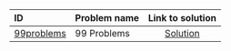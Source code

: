 | ID | Problem name | Link to solution |
|:---|:---|:---:|
| [99problems](https://open.kattis.com/problems/99problems) | 99 Problems | [Solution](https://github.com/versenyi98/kattis-solutions/tree/main/solutions/99problems)|
